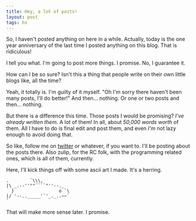 ```yaml
---
title: Hey, a lot of posts!
layout: post
tags: hs
---
```


So, I haven't posted anything on here in a while. Actually, today is the one
year anniversary of the last time I posted anything on this blog. That is ridiculous!

I tell you what. I'm going to post more things. I promise. No, I guarantee it.

How can I be so sure? Isn't this a thing that people write on their own little
blogs like, all the time? 

Yeah, it totally is. I'm guilty of it myself. "Oh I'm sorry there haven't been
many posts, I'll do better!" And then... nothing. Or one or two posts and
then... nothing.

But there is a difference this time. Those posts I would be promising? _I've
already written them_. A lot of them! In all, about _50,000 words worth_ of
them. All I have to do is final edit and post them, and even _I'm_ not lazy
enough to avoid doing that.

So like, follow me on [twitter](https://twitter.com/jeffowler) or whatever, if
you want to. I'll be posting about the posts there. Also zulip, for the RC
folk, with the programming related ones, which is all of them, currently.


Here, I'll kick things off with some ascii art I made. It's a herring.

```
.        `\\\,
|\ _.--''""````"''--._
  }                 o `\
|/ '--.._____'`'_._..~~`
`
```

That will make more sense later. I promise.
